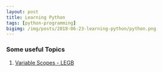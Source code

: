 ```yaml
---
layout: post
title: Learning Python
tags: [python-programming]
bigimg: /img/posts/2018-06-23-learning-python/python.png
---
```


### Some useful Topics

1. [Variable Scopes - LEGB](https://amandeep511997.github.io/img/posts/2018-06-23-learning-python/variable_scopes.html)



